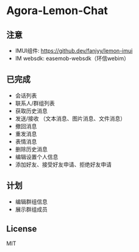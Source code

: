 # Agora-Lemon-Chat

## 注意
- IMUI组件: https://github.dev/fanjyy/lemon-imui
- IM websdk: easemob-websdk（环信webim） 
## 已完成
* 会话列表
* 联系人/群组列表
* 获取历史消息
* 发送/接收 （文本消息、图片消息、文件消息）
* 撤回消息
* 重发消息
* 表情消息
* 删除历史消息
* 编辑设置个人信息
* 添加好友、接受好友申请、拒绝好友申请
## 计划
* 编辑群组信息
* 展示群组成员
## License

MIT
